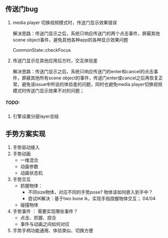 ## 传送门bug

1. media player 切换视频模式时，传送门显示效果错误

   解决思路：传送门显示之后，系统只响应传送门的两个点击事件，屏蔽其他scene object事件，避免其他各种app的各种显示效果问题

   CommonState::checkFocus

2. 传送门显示在其他应用后方时，交互体验差

   解决思路：传送门显示之后，系统只响应传送门的enter和cancel的点击事件，屏蔽其他所有scene object的事件，传送门enter或cancel之后再恢复正常，避免该issue中所说的体验差的问题，同时也避免media player切换视频模式时传送门显示效果不对的问题； 

##### TODO:

1. 引擎设置分层layer总结

## 手势方案实现

1. 手势驱动接入
2. 手势动画
   - 一维混合
   - 动画参数
   - 动画状态机
3. 手势交互
   - 抓握物体：
     - 不同size物体，对应不同的手势pose? 物体该如何嵌入到手中？
     - 尝试IK解决：基于two bone ik，实现手指捏握物体交互；   04/04
   - 碰撞物体
4. 手势事件 ： 需要实现哪些事件？
   - 点击、抓握、捏合
   - 事件与动画之间如何对应
5. 手势手柄功能通用、体验类似、切换方便


